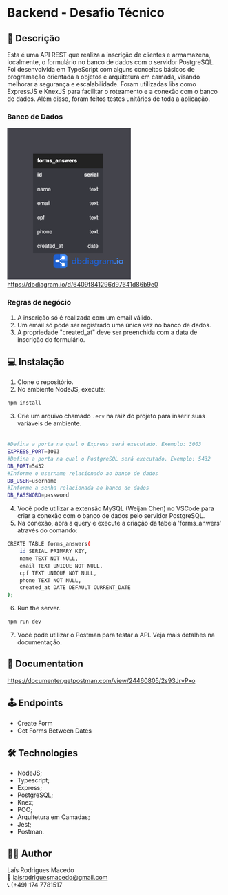 # Backend - Desafio Técnico

## 📝 Descrição

Esta é uma API REST que realiza a inscrição de clientes e armamazena, localmente, o formulário no banco de dados com o servidor PostgreSQL. Foi desenvolvida em TypeScript com alguns conceitos básicos de programação orientada a objetos e arquitetura em camada, visando melhorar a segurança e escalabilidade. Foram utilizadas libs como ExpressJS e KnexJS para facilitar o roteamento e a conexão com o banco de dados. Além disso, foram feitos testes unitários de toda a aplicação.

### Banco de Dados
![table](./src/assets/table.png)
</br>
https://dbdiagram.io/d/6409f841296d97641d86b9e0

### Regras de negócio

1. A inscrição só é realizada com um email válido.
2. Um email só pode ser registrado uma única vez no banco de dados.
3. A propriedade "created_at" deve ser preenchida com a data de inscrição do formulário.


## 💻 Instalação

1. Clone o repositório.
2. No ambiente NodeJS, execute:

  ```sh
  npm install
  ```

3. Crie um arquivo chamado `.env` na raiz do projeto para inserir suas variáveis de ambiente.

  ```sh
  
  #Defina a porta na qual o Express será executado. Exemplo: 3003
  EXPRESS_PORT=3003
  #Defina a porta na qual o PostgreSQL será executado. Exemplo: 5432
  DB_PORT=5432
  #Informe o username relacionado ao banco de dados
  DB_USER=username
  #Informe a senha relacionada ao banco de dados
  DB_PASSWORD=password
  ```

4. Você pode utilizar a extensão MySQL (Weijan Chen) no VSCode para criar a conexão com o banco de dados pelo servidor PostgreSQL.
5. Na conexão, abra a query e execute a criação da tabela 'forms_anwers' através do comando:

  ```sh
  CREATE TABLE forms_answers(  
      id SERIAL PRIMARY KEY,
      name TEXT NOT NULL,
      email TEXT UNIQUE NOT NULL,
      cpf TEXT UNIQUE NOT NULL,
      phone TEXT NOT NULL,
      created_at DATE DEFAULT CURRENT_DATE
  );
  ```

6. Run the server.
  
  ```sh
  npm run dev
  ```

7. Você pode utilizar o Postman para testar a API. Veja mais detalhes na documentação.


## 📜 Documentation

https://documenter.getpostman.com/view/24460805/2s93JrvPxo


## 🕹 Endpoints

- Create Form
- Get Forms Between Dates


## 🛠 Technologies

- NodeJS;
- Typescript;
- Express;
- PostgreSQL;
- Knex;
- POO;
- Arquitetura em Camadas;
- Jest;
- Postman.


## 👩‍💻 Author

Laís Rodrigues Macedo </br>
📧 laisrodriguesmacedo@gmail.com </br>
📞 (+49) 174 7781517

